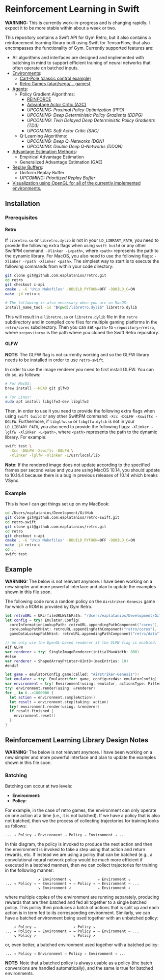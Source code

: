 # Reinforcement Learning in Swift

**WARNING:** This is currently work-in-progress and is 
changing rapidly. I expect it to be more stable within 
about a week or two.

This repository contains a Swift API for Gym Retro, but it
also contains a reinforcement learning library built using
Swift for TensorFlow, that also encompasses the
functionality of Gym. Currently supported features are:

- All algorithms and interfaces are designed and 
  implemented with batching in mind to support efficient
  training of neural networks that often operate on batched
  inputs.
- [Environments](https://github.com/eaplatanios/retro-swift/blob/master/Sources/ReinforcementLearning/Environments/Environment.swift):
  - [Cart-Pole (classic control example)](https://github.com/eaplatanios/retro-swift/blob/master/Sources/ReinforcementLearning/Environments/ClassicControl/CartPole.swift)
  - [Retro Games (atari/sega/... games)](https://github.com/eaplatanios/retro-swift/tree/master/Sources/Retro)
- [Agents](https://github.com/eaplatanios/retro-swift/blob/master/Sources/ReinforcementLearning/Agents/Agent.swift):
  - Policy Gradient Algorithms:
    - [REINFORCE](https://github.com/eaplatanios/retro-swift/blob/master/Sources/ReinforcementLearning/Agents/Reinforce.swift)
    - [Advantage Actor Critic (A2C)](https://github.com/eaplatanios/retro-swift/blob/master/Sources/ReinforcementLearning/Agents/AdvantageActorCritic.swift)
    - *UPCOMING: Proximal Policy Optimization (PPO)*
    - *UPCOMING: Deep Deterministic Policy Gradients (DDPG)*
    - *UPCOMING: Twin Delayed Deep Deterministic Policy Gradients (TD3)*
    - *UPCOMING: Soft Actor Critic (SAC)*
  - Q-Learning Algorithms:
    - *UPCOMING: Deep Q-Networks (DQN)*
    - *UPCOMING: Double Deep Q-Networks (DDQN)*
- [Advantage Estimation Methods](https://github.com/eaplatanios/retro-swift/blob/master/Sources/ReinforcementLearning/Values.swift):
  - Empirical Advantage Estimation
  - Generalized Advantage Estimation (GAE)
- [Replay Buffers](https://github.com/eaplatanios/retro-swift/blob/master/Sources/ReinforcementLearning/ReplayBuffers.swift):
  - Uniform Replay Buffer
  - *UPCOMING: Prioritized Replay Buffer*
- [Visualization using OpenGL for all of the currently
  implemented environments.](https://github.com/eaplatanios/retro-swift/blob/master/Sources/ReinforcementLearning/Environments/Rendering.swift)

## Installation

### Prerequisites

#### Retro

If `libretro.so` or `libretro.dylib` is not in your 
`LD_LIBRARY_PATH`, you need to provide the following 
extra flags when using `swift build` or any other SwiftPM 
command: `-Xlinker -L<path>`, where `<path>` represents the 
path to the dynamic library. For MacOS, you also need to 
use the following flags: `-Xlinker -rpath -Xlinker <path>`.
The simplest way to start is to execute the following 
commands from within your code directory:

```bash
git clone git@github.com:eaplatanios/retro.git
cd retro
git checkout c-api
cmake . -G 'Unix Makefiles' -DBUILD_PYTHON=OFF -DBUILD_C=ON
make -j4 retro-c

# The following is also necessary when you are on MacOS:
install_name_tool -id "$(pwd)/libretro.dylib" libretro.dylib
```

This will result in a `libretro.so` or `libretro.dylib` 
file in the `retro` subdirectory and in compiled core files 
for multiple gaming platforms in the `retro/cores`
subdirectory. Then you can set `<path>` to 
`<repository>/retro`, where `<repository>` is the path 
where you cloned the Swift Retro repository.

#### GLFW

**NOTE:** The GLFW flag is not currently working and so the 
GLFW library needs to be installed in order to use 
`retro-swift`.

In order to use the image renderer you need to first 
install GLFW. You can do so, as follows:

```bash
# For MacOS:
brew install --HEAD git glfw3

# For Linux:
sudo apt install libglfw3-dev libglfw3
```

Then, in order to use it you need to provide the following
extra flags when using `swift build` or any other SwiftPM 
command: `-Xcc -DGLFW -Xswiftc -DGLFW`. Furthermore, if 
`libglfw.so` or `libglfw.dylib` is not in your 
`LD_LIBRARY_PATH`, you also need to provide the following 
flags: `-Xlinker -lglfw -Xlinker -L<path>`, where `<path>` 
represents the path to the dynamic library. For example:

```bash
swift test \
  -Xcc -DGLFW -Xswiftc -DGLFW \
  -Xlinker -lglfw -Xlinker -L/usr/local/lib
```

**Note:** If the rendered image does not update according 
to the specified frames per second value and you are using 
MacOS 10.14, you should update to 10.14.4 because there is 
a bug in previous releases of 10.14 which breaks VSync.

### Example

This is how I can get things set up on my MacBook:

```bash
cd /Users/eaplatanios/Development/GitHub
git clone git@github.com:eaplatanios/retro-swift.git
cd retro-swift
git clone git@github.com:eaplatanios/retro.git
cd retro
git checkout c-api
cmake . -G 'Unix Makefiles' -DBUILD_PYTHON=OFF -DBUILD_C=ON
make -j4 retro-c
cd ..
swift test
```

## Example

**WARNING:** The below is not relevant anymore. I have been
working on a new simpler and more powerful interface and
plan to update the examples shown in this file soon.

The following code runs a random policy on the 
`Airstriker-Genesis` game for which a ROM is provided by 
Gym Retro.

```swift
let retroURL = URL(fileURLWithPath: "/Users/eaplatanios/Development/GitHub/retro-swift/retro")
let config = try! Emulator.Config(
  coreInformationLookupPath: retroURL.appendingPathComponent("cores"),
  coreLookupPathHint: retroURL.appendingPathComponent("retro/cores"),
  gameDataLookupPathHint: retroURL.appendingPathComponent("retro/data"))

// We only use the OpenGL-based renderer if the GLFW flag is enabled.
#if GLFW
var renderer = try! SingleImageRenderer(initialMaxWidth: 800)
#else
var renderer = ShapedArrayPrinter<UInt8>(maxEntries: 10)
#endif

let game = emulatorConfig.game(called: "Airstriker-Genesis")!
let emulator = try! Emulator(for: game, configuredAs: emulatorConfig)
var environment = try! Environment(using: emulator, actionsType: FilteredActions())
try! environment.render(using: &renderer)
for _ in 0..<1000000 {
  let action = environment.sampleAction()
  let result = environment.step(taking: action)
  try! environment.render(using: &renderer)
  if result.finished {
    environment.reset()
  }
}
```

## Reinforcement Learning Library Design Notes

**WARNING:** The below is not relevant anymore. I have been
working on a new simpler and more powerful interface and
plan to update the examples shown in this file soon.

### Batching

Batching can occur at two levels:

  - __Environment:__
  - __Policy:__

For example, in the case of retro games, the environment 
can only operate on one action at a time (i.e., it is not 
batched). If we have a policy that is also not batched, 
then we the process of collecting trajectories for training 
looks as follows:

```
... → Policy → Environment → Policy → Environment → ...
```

In this diagram, the policy is invoked to produce the next 
action and then the environment is invoked to take a step 
using that action and return rewards, etc. If instead we 
are using a policy that can be batched (e.g., a 
convolutional neural network policy would be much more 
efficient if executed in a batched manner), then we can 
collect trajectories for training in the following manner:

```
               ↗ Environment ↘            ↗ Environment ↘
... ⇒ Policy ⇒ → Environment → ⇒ Policy ⇒ → Environment → ...
               ↘ Environment ↗            ↘ Environment ↗
```

where multiple copies of the environment are running 
separately, producing rewards that are then batched and fed 
all together to a single batched policy. This policy then 
produces a batch of actions that is split up and each action 
is in term fed to its corresponding environment. Similarly, 
we can have a batched environment being used together with 
an unbatched policy:

```
    ↗ Policy ↘                 ↗ Policy ↘
... → Policy → ⇒ Environment ⇒ → Policy → ⇒ Environment ⇒ ...
    ↘ Policy ↗                 ↘ Policy ↗
```

or, even better, a batched environment used together with a 
batched policy:

```
... ⇒ Policy ⇒ Environment ⇒ Policy ⇒ Environment ⇒ ...
```

**NOTE:** Note that a batched policy is always usable as a 
policy (the batch conversions are handled automatically), 
and the same is true for batched environments.
